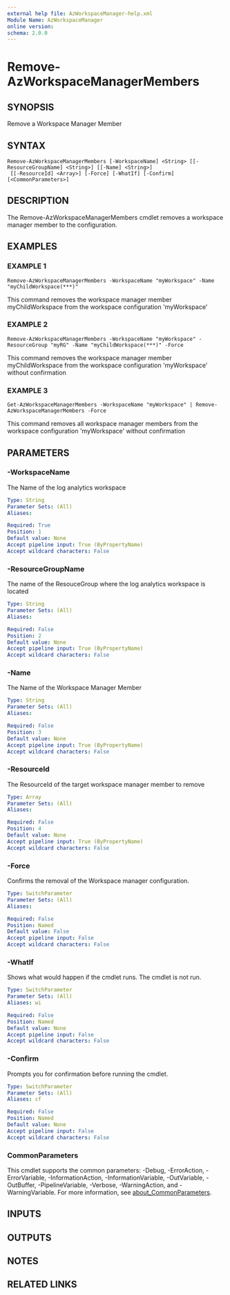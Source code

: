 ```yaml
---
external help file: AzWorkspaceManager-help.xml
Module Name: AzWorkspaceManager
online version:
schema: 2.0.0
---
```


# Remove-AzWorkspaceManagerMembers

## SYNOPSIS
Remove a Workspace Manager Member

## SYNTAX

```
Remove-AzWorkspaceManagerMembers [-WorkspaceName] <String> [[-ResourceGroupName] <String>] [[-Name] <String>]
 [[-ResourceId] <Array>] [-Force] [-WhatIf] [-Confirm] [<CommonParameters>]
```

## DESCRIPTION
The Remove-AzWorkspaceManagerMembers cmdlet removes a workspace manager member to the configuration.

## EXAMPLES

### EXAMPLE 1
```
Remove-AzWorkspaceManagerMembers -WorkspaceName "myWorkspace" -Name "myChildWorkspace(***)"
```

This command removes the workspace manager member myChildWorkspace from the workspace configuration 'myWorkspace'

### EXAMPLE 2
```
Remove-AzWorkspaceManagerMembers -WorkspaceName "myWorkspace" -ResourceGroup "myRG" -Name "myChildWorkspace(***)" -Force
```

This command removes the workspace manager member myChildWorkspace from the workspace configuration 'myWorkspace' without confirmation

### EXAMPLE 3
```
Get-AzWorkspaceManagerMembers -WorkspaceName "myWorkspace" | Remove-AzWorkspaceManagerMembers -Force
```

This command removes all workspace manager members from the workspace configuration 'myWorkspace' without confirmation

## PARAMETERS

### -WorkspaceName
The Name of the log analytics workspace

```yaml
Type: String
Parameter Sets: (All)
Aliases:

Required: True
Position: 1
Default value: None
Accept pipeline input: True (ByPropertyName)
Accept wildcard characters: False
```

### -ResourceGroupName
The name of the ResouceGroup where the log analytics workspace is located

```yaml
Type: String
Parameter Sets: (All)
Aliases:

Required: False
Position: 2
Default value: None
Accept pipeline input: True (ByPropertyName)
Accept wildcard characters: False
```

### -Name
The Name of the Workspace Manager Member

```yaml
Type: String
Parameter Sets: (All)
Aliases:

Required: False
Position: 3
Default value: None
Accept pipeline input: True (ByPropertyName)
Accept wildcard characters: False
```

### -ResourceId
The ResourceId of the target workspace manager member to remove

```yaml
Type: Array
Parameter Sets: (All)
Aliases:

Required: False
Position: 4
Default value: None
Accept pipeline input: True (ByPropertyName)
Accept wildcard characters: False
```

### -Force
Confirms the removal of the Workspace manager configuration.

```yaml
Type: SwitchParameter
Parameter Sets: (All)
Aliases:

Required: False
Position: Named
Default value: False
Accept pipeline input: False
Accept wildcard characters: False
```

### -WhatIf
Shows what would happen if the cmdlet runs.
The cmdlet is not run.

```yaml
Type: SwitchParameter
Parameter Sets: (All)
Aliases: wi

Required: False
Position: Named
Default value: None
Accept pipeline input: False
Accept wildcard characters: False
```

### -Confirm
Prompts you for confirmation before running the cmdlet.

```yaml
Type: SwitchParameter
Parameter Sets: (All)
Aliases: cf

Required: False
Position: Named
Default value: None
Accept pipeline input: False
Accept wildcard characters: False
```

### CommonParameters
This cmdlet supports the common parameters: -Debug, -ErrorAction, -ErrorVariable, -InformationAction, -InformationVariable, -OutVariable, -OutBuffer, -PipelineVariable, -Verbose, -WarningAction, and -WarningVariable. For more information, see [about_CommonParameters](http://go.microsoft.com/fwlink/?LinkID=113216).

## INPUTS

## OUTPUTS

## NOTES

## RELATED LINKS
